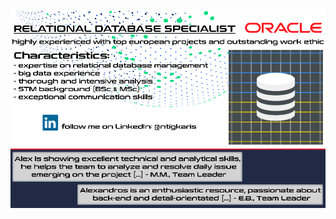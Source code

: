 <div align="center">
  <a href="https://github.com/nt-al/">
  <img  src="https://github.com/nt-al/nt-al/blob/main/nt-al.png"
       alt="img" /></a>
</div>
